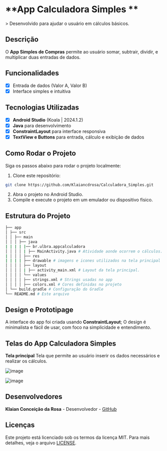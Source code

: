 # **App Calculadora Simples **
&gt; Desenvolvido para ajudar o usuário em cálculos básicos.

## Descrição
O **App Simples de Compras** permite ao usuário somar, subtrair, dividir, e multiplicar duas entradas de dados.

## Funcionalidades
- [x] Entrada de dados (Valor A, Valor B) 
- [x] Interface simples e intuitiva

## Tecnologias Utilizadas
- [x] **Android Studio** (Koala | 2024.1.2)
- [x] **Java** para desenvolvimento
- [x] **ConstraintLayout** para interface responsiva
- [x] **TextView e Buttons** para entrada, cálculo e exibição de dados
      
## Como Rodar o Projeto
Siga os passos abaixo para rodar o projeto localmente:

1. Clone este repositório:
```bash
git clone https://github.com/Klaiancdrosa/Calculadora_Simples.git
```
2. Abra o projeto no Android Studio.
3. Compile e execute o projeto em um emulador ou dispositivo físico.
   
## Estrutura do Projeto
```bash
├── app
│ ├── src
│ │ ├── main
│ │ │ ├── java
| | | | |── br.ulbra.appcalculadora
│ │ │ │ | ├── MainActivity.java # Atividade aonde ocorrem o cálculos.
| │ │ │ ├── res
| | | | ├── drawable # imagens e icones utilizados na tela principal
│ │ │ │ ├── layout
│ │ │ │ | ├── activity_main.xml # Layout da tela principal.
│ │ │ │ └── values
│ │ │ │ ├── strings.xml # Strings usadas no app
│ │ │ │ ├── colors.xml # Cores definidas no projeto
│ └── build.gradle # Configuração do Gradle
└── README.md # Este arquivo
```

## Design e Prototipage
A interface do app foi criada usando **ConstraintLayout**;
O design é minimalista e fácil de usar, com foco na simplicidade e entendimento.

## Telas do App Calculadora Simples
**Tela principal**
Tela que permite ao usuário inserir os dados necessários e realizar os cálculos.

![image](https://github.com/user-attachments/assets/68b38c39-60d4-4c2a-99e5-f5db2f14adcc)

![image](https://github.com/user-attachments/assets/a3a71fee-baa4-48b1-878c-eaf7ce9798bd)

## Desenvolvedores
**Klaian Conceição da Rosa** - Desenvolvedor - [GitHub](https://github.com/Klaiancdrosa)

## Licenças
Este projeto está licenciado sob os termos da licença MIT. Para mais detalhes, veja o arquivo
[LICENSE](LICENSE).

